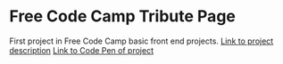# Free Code Camp Tribute Page

First project in Free Code Camp basic front end projects.
[Link to project description](https://www.freecodecamp.org/challenges/build-a-tribute-page)
[Link to Code Pen of project](https://codepen.io/ptuite/pen/VQGJQo)

